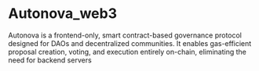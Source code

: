 # Autonova_web3
Autonova is a frontend-only, smart contract-based governance protocol designed for DAOs and decentralized communities. It enables gas-efficient proposal creation, voting, and execution entirely on-chain, eliminating the need for backend servers
